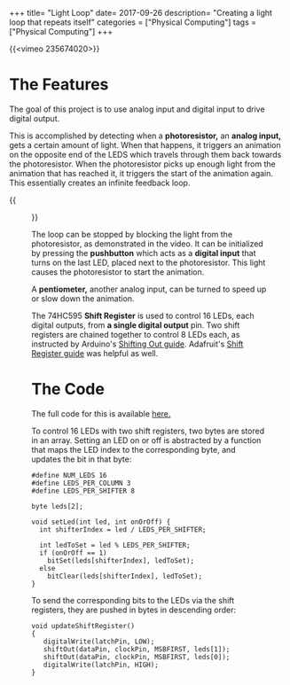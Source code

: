 +++
title= "Light Loop"
date= 2017-09-26
description= "Creating a light loop that repeats itself"
categories = ["Physical Computing"]
tags = ["Physical Computing"]
+++

{{<vimeo 235674020>}}


# The Features

The goal of this project is to use analog input and digital input to drive digital output.  

This is accomplished by detecting when a **photoresistor,** an **analog input,** gets a certain amount of light.
When that happens, it triggers an animation on the opposite end of the LEDS which travels through them back towards the photoresistor.
When the photoresistor picks up enough light from the animation that has reached it, it triggers the start of the animation again.  This 
essentially creates an infinite feedback loop.  

{{<figure src="/blog/images/pcomp/infinite_loop.jpg" >}}

The loop can be stopped by blocking the light from the photoresistor, as demonstrated in the video.  It can be initialized by pressing the
**pushbutton** which acts as a **digital input** that turns on the last LED, placed next to the photoresistor.  This light causes the photoresistor to start the animation.

A **pentiometer,** another analog input, can be turned to speed up or slow down the animation.

The 74HC595 **Shift Register** is used to control 16 LEDs, each digital outputs, from **a single digital output** pin.  Two shift registers are chained together to control 8 LEDs each, as instructed
by Arduino's [Shifting Out guide](https://www.arduino.cc/en/Tutorial/ShiftOut).  Adafruit's [Shift Register guide](https://learn.adafruit.com/adafruit-arduino-lesson-4-eight-leds/overview) was helpful as well.

# The Code

The full code for this is available [here.](https://github.com/oveddan/physical_computing/blob/master/light_loop/light_loop.ino)

To control 16 LEDs with two shift registers, two bytes are stored in an array.  Setting an LED on or off is abstracted by a function
that maps the LED index to the corresponding byte, and updates the bit in that byte:

```
#define NUM_LEDS 16
#define LEDS_PER_COLUMN 3
#define LEDS_PER_SHIFTER 8

byte leds[2];

void setLed(int led, int onOrOff) {
  int shifterIndex = led / LEDS_PER_SHIFTER;

  int ledToSet = led % LEDS_PER_SHIFTER;
  if (onOrOff == 1)
    bitSet(leds[shifterIndex], ledToSet);
  else
    bitClear(leds[shifterIndex], ledToSet);
}

```

To send the corresponding bits to the LEDs via the shift registers, they are pushed in bytes in descending order:

```
void updateShiftRegister()
{
   digitalWrite(latchPin, LOW);
   shiftOut(dataPin, clockPin, MSBFIRST, leds[1]);
   shiftOut(dataPin, clockPin, MSBFIRST, leds[0]);
   digitalWrite(latchPin, HIGH);
}
```
